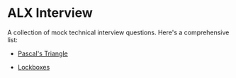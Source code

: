 # ALX Interview 

A collection of mock technical interview questions. Here's a comprehensive list:

- [Pascal's Triangle](https://github.com/PC-Ngumoha/alx-interview/tree/main/0x00-pascal_triangle)

- [Lockboxes](https://github.com/PC-Ngumoha/alx-interview/tree/main/0x01-lockboxes)
